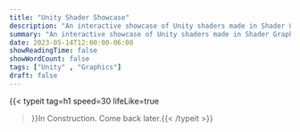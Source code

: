 ```yaml
---
title: "Unity Shader Showcase"
description: "An interactive showcase of Unity shaders made in Shader Graph."
summary: "An interactive showcase of Unity shaders made in Shader Graph."
date: 2023-05-14T12:00:00-06:00
showReadingTime: false
showWordCount: false
tags: ["Unity" , "Graphics"]
draft: false
---
```


{{< typeit
    tag=h1
    speed=30
    lifeLike=true
 >}}In Construction. Come back later.{{< /typeit >}}